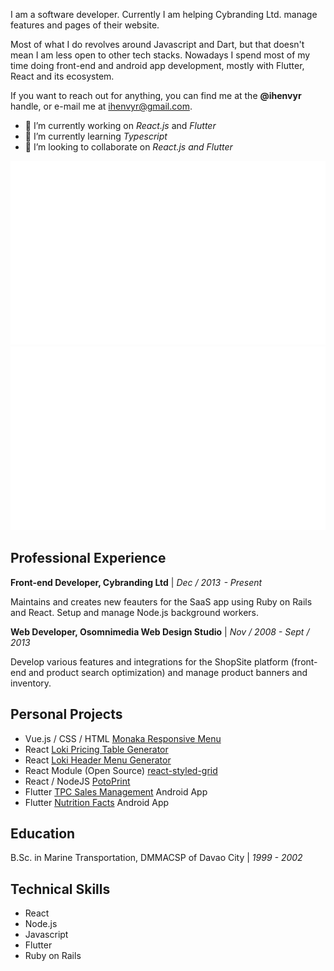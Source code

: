  I am a software developer. Currently I am helping Cybranding Ltd. manage features and pages of their website.
 
 Most of what I do revolves around Javascript and Dart, but that doesn't mean I am less open to other tech stacks. Nowadays I spend most of my time doing front-end and android app development, mostly with Flutter, React and its ecosystem.
 
 If you want to reach out for anything, you can find me at the **@ihenvyr** handle, or e-mail me at ihenvyr@gmail.com.
 
 
<!--  ### Hi there 👋 -->

 * 🔭 I’m currently working on *React.js* and *Flutter*
 * 🌱 I’m currently learning *Typescript*
 * 👯 I’m looking to collaborate on *React.js and Flutter*

 ![](https://github.com/ihenvyr/github-stats/blob/master/generated/overview.svg)
 ![](https://github.com/ihenvyr/github-stats/blob/master/generated/languages.svg)
 
 ## Professional Experience
 
 **Front-end Developer, Cybranding Ltd** | *Dec / 2013  - Present*
 
 Maintains and creates new feauters for the SaaS app using Ruby on Rails and React. Setup and manage Node.js background workers.
 
 **Web Developer, Osomnimedia Web Design Studio** | *Nov / 2008 - Sept / 2013*
 
 Develop various features and integrations for the ShopSite platform (front-end and product search optimization) and manage product banners and inventory.
 
 ## Personal Projects
 
<!--  * React / Typescript / Ruby on Rails / NodeJS [Hashtagify](https://hashtagify.me) -->
 * Vue.js / CSS / HTML [Monaka Responsive Menu](https://codecanyon.net/item/monaka-responsive-menu/25551352)
 * React [Loki Pricing Table Generator](https://codecanyon.net/item/loki-pricing-table-generator/22536551)
 * React [Loki Header Menu Generator](https://codecanyon.net/item/loki-header-menu-generator/22839687)
 * React Module (Open Source) [react-styled-grid](https://www.npmjs.com/package/react-styled-grid)
 * React / NodeJS [PotoPrint](https://potoprint.ihenvyr.com/)
 * Flutter [TPC Sales Management](https://play.google.com/store/apps/details?id=com.ihenvyr.tpc_app) Android App
 * Flutter [Nutrition Facts](https://play.google.com/store/apps/details?id=com.ihenvyr.nutrition_facts_app) Android App

 ## Education
 
 B.Sc. in Marine Transportation, DMMACSP of Davao City | *1999 - 2002*
 
 ## Technical Skills
 
 * React
 * Node.js
 * Javascript
 * Flutter
 * Ruby on Rails
 
<!-- 🤔 I’m looking for help with ...-->
 
<!--  💬 Ask me about ... -->
 
<!--  📫 How to reach me: ... -->
 
<!--  😄 Pronouns: ... -->
<!--  ⚡ Fun fact: ... -->
